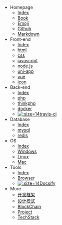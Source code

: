 - Homepage
  - [<i class="ri-rocket-line"></i> Index](/home/)
  - [<i class="fa fa-book"></i> Book](/home/book.md)
  - [<i class="bi bi-emoji-wink"></i> Emoji](/home/emoji.md)
  - [<i class="fa fa-github fa-lg"></i> Github](/tools/github.md)
  - [<i class="icon octicon-file markdown-icon"></i> Markdown](/tools/markdown.md)
- Front-end
  - [<i class="ri-rocket-line"></i> Index](/front-end/)
  - [<i class="fa fa-html5 medium-orange"></i> html](/front-end/html/)
  - [<i class="fa fa-css3 medium-blue"></i> css](/front-end/css/)
  - [<i class="icon octicon-file js-icon medium-yellow"></i> javascript](/front-end/javascript/)
  - [<i class="icon octicon-file node-icon"></i> node.js](/front-end/node.js/)
  - [<i class="iconfont icon-uniapp dark-green"></i> uni-app](/front-end/uniapp/)
  - [<i class="icon octicon-file vue-icon light-green"></i> vue](/front-end/vue/)
  - [<i class="fa fa-fonticons"></i> icon](/front-end/icon.md)
- Back-end
  - [<i class="ri-rocket-line"></i> Index](/back-end/)
  - [<span class="icon octicon-file php-icon dark-blue "></span> php](/back-end/php/)
  - [<i class="fa fa-fire medium-green"></i> thinkphp](/back-end/thinkphp/)
  - [<span class="icon octicon-file docker-icon dark-blue"></span> docker](/back-end/docker.md "Docker")
  - [![](https://cdn.travis-ci.org/images/favicon-076a22660830dc325cc8ed70e7146a59.png ':size=14')travis-ci](/back-end/travis-ci.md "Travis Ci")
- Database
  - [<i class="ri-rocket-line"></i> Index](/database/)
  - [<i class="icon octicon-file mysql-icon dark-blue"></i> mysql](/database/mysql/)
  - [<i class="icon octicon-file redis-icon medium-red"></i> redis](/database/redis/)
- OS
  - [<i class="ri-rocket-line"></i> Index](/os/)
  - [<i class="fa fa-windows"></i> Windows](/os/windows/)
  - [<i class="fa fa-linux"></i> Linux](/os/linux/)
  - [<i class="fa fa-apple"></i> Mac](/os/mac/)
- Tools
  - [<i class="ri-rocket-line"></i> Index](/tools/)
  - [<i class="ri-earth-line medium-green"></i> Browser](/tools/browser.md "浏览器")
  - [![](http://docsify.js.org/_media/favicon.ico ':size=14')Docsify](/tools/docsify.md)
- More
  - [开发框架](/开发框架/)
  - [设计模式](/设计模式/)
  - [BlockChain](/blockchain/)
  - [Project](/project/)
  - [TechStack](/tech-stack/ "技术栈")

<!--

- [<i class="fa fa-laptop"></i> Homepage](/home/)
- <i class="fa fa-folder-open-o"></i> [Front-end](/front-end/)
  - [<i class="fa fa-html5 medium-orange"></i> html](/front-end/html/)
  - [<i class="fa fa-css3 medium-blue"></i> css](/front-end/css/)
  - [<i class="icon octicon-file js-icon medium-yellow"></i> javascript](/front-end/javascript/)
  - [<i class="icon octicon-file node-icon"></i> node.js](/front-end/node.js/)
  - [<i class="iconfont icon-uniapp dark-green"></i> uni-app](/front-end/uniapp/)
  - [<i class="icon octicon-file vue-icon light-green"></i> vue](/front-end/vue/)
- <i class="fa fa-folder-open-o"></i> Back-end
  - [<span class="icon octicon-file php-icon dark-blue "></span> php](/back-end/php/)
  - [thinkphp](/back-end/thinkphp/)
  - [<span class="icon octicon-file docker-icon dark-blue "></span> docker](/back-end/docker.md "Docker")
- <i class="fa fa-folder-open-o"></i> Database
  - [<i class="iconfont icon-mysql"></i> mysql](/database/mysql/)
  - [<i class="iconfont icon-redis"></i> redis](/database/redis/)
- <i class="fa fa-folder-open-o"></i> [OS](/os/)
  - [<i class="fa fa-windows"></i> Windows](/os/windows/)
  - [<i class="fa fa-linux"></i> Linux](/os/linux/)
  - [<i class="fa fa-apple"></i> Mac](/os/mac/)
- [<i class="fa fa-cube"></i> Tools](/tools/)
- <i class="fa fa-ellipsis-h"></i>
  - [开发框架](/开发框架/)
  - [区块链](/区块链/)
  - [设计模式](/设计模式/)

-->
